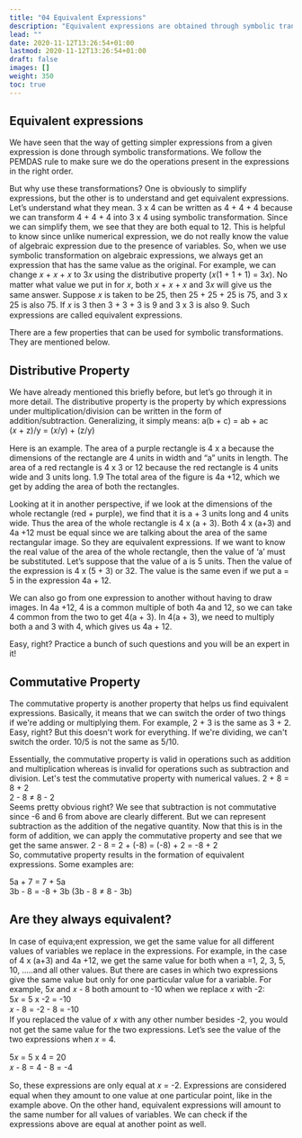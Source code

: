 ```yaml
---
title: "04 Equivalent Expressions"
description: "Equivalent expressions are obtained through symbolic transformations, allowing us to simplify and understand algebraic expressions. Properties like the distributive and commutative properties help in these transformations. The distributive property allows expressions under multiplication/division to be written as addition/subtraction. The commutative property states that order can be switched in addition and multiplication operations. However, it does not hold for subtraction and division."
lead: ""
date: 2020-11-12T13:26:54+01:00
lastmod: 2020-11-12T13:26:54+01:00
draft: false
images: []
weight: 350
toc: true
---
```


## Equivalent expressions
We have seen that the way of getting simpler expressions from a given expression is done through symbolic transformations. We follow the PEMDAS rule to make sure we do the operations present in the expressions in the right order. 


But why use these transformations? One is obviously to simplify expressions, but the other is to understand and get equivalent expressions. Let’s understand what they mean.
3 x 4 can be written as 4 + 4 + 4 because we can transform 4 + 4 + 4 into 3 x 4 using symbolic transformation. Since we can simplify them, we see that they are both equal to 12. This is helpful to know since unlike numerical expression, we do not really know the value of algebraic expression due to the presence of variables. So, when we use symbolic transformation on algebraic expressions, we always get an expression that has the same value as the original. 
For example, we can change 𝑥 + 𝑥 + 𝑥 to 3𝑥 using the distributive property (𝑥(1 + 1 + 1) = 3𝑥). No matter what value we put in for 𝑥, both 𝑥 + 𝑥 + 𝑥 and 3𝑥 will give us the same answer.
Suppose 𝑥 is taken to be 25, then 25 + 25 + 25 is 75, and 3 x 25 is also 75. If 𝑥 is 3 then 3 + 3 + 3 is 9 and 3 x 3 is also 9.
Such expressions are called equivalent expressions.


There are a few properties that can be used for symbolic transformations. They are mentioned below. 

## Distributive Property

We have already mentioned this briefly before, but let’s go through it in more detail. 
The distributive property is the property by which expressions under multiplication/division can be written in the form of addition/subtraction. Generalizing, it simply means:
a(b + c) = ab + ac  
(𝑥 + z)/y = (𝑥/y) + (z/y)  

Here is an example.
The area of a purple rectangle is 4 x a because the dimensions of the rectangle are 4 units in width and “a” units in length. The area of a red rectangle is 4 x 3 or 12 because the red rectangle is 4 units wide and 3 units long.
1.9
The total area of the figure is 4a +12, which we get by adding the area of both the rectangles. 


Looking at it in another perspective, if we look at the dimensions of the whole rectangle (red + purple), we find that it is a + 3 units long and 4 units wide. Thus the area of the whole rectangle is 4 x (a + 3). Both 4 x (a+3) and 4a +12 must be equal since we are talking about the area of the same rectangular image. So they are equivalent expressions.
If we want to know the real value of the area of the whole rectangle, then the value of ‘a’ must be substituted.
Let’s suppose that the value of a is 5 units. Then the value of the expression is 4 x (5 + 3) or 32. The value is the same even if we put a = 5 in the expression 4a + 12.


We can also go from one expression to another without having to draw images. 
In 4a +12, 4 is a common multiple of both 4a and 12, so we can take 4 common from the two to get 4(a + 3). 
In 4(a + 3), we need to multiply both a and 3 with 4, which gives us 4a + 12. 


Easy, right? Practice a bunch of such questions and you will be an expert in it!


## Commutative Property

The commutative property is another property that helps us find equivalent expressions. Basically, it means that we can switch the order of two things if we're adding or multiplying them. For example, 2 + 3 is the same as 3 + 2. Easy, right? But this doesn't work for everything. If we're dividing, we can't switch the order. 10/5 is not the same as 5/10.


Essentially, the commutative property is valid in operations such as addition and multiplication whereas is invalid for operations such as subtraction and division.
Let's test the commutative property with numerical values.
2 + 8 = 8 + 2  
2 - 8 ≠ 8 - 2  
Seems pretty obvious right? 
We see that subtraction is not commutative since -6 and 6 from above are clearly different. But we can represent subtraction as the addition of the negative quantity. Now that this is in the form of addition, we can apply the commutative property and see that we get the same answer. 
2 - 8 = 2 + (-8) = (-8) + 2 = -8 + 2  
So, commutative property results in the formation of equivalent expressions. 
Some examples are:


5a + 7 = 7 + 5a  
3b - 8 = -8 + 3b (3b - 8 ≠  8 - 3b)  


## Are they always equivalent?

In case of equiva;ent expression, we get the same value for all different values of variables we replace in the expressions. 
For example, in the case of 4 x (a+3) and 4a +12, we get the same value for both when a =1, 2, 3, 5, 10, …..and all other values. 
But there are cases in which two expressions give the same value but only for one particular value for a variable. For example, 5𝑥 and 𝑥 - 8 both amount to -10 when we replace 𝑥 with -2:  
5𝑥 = 5 x -2 = -10  
𝑥 - 8 = -2 - 8 = -10  
If you replaced the value of 𝑥 with any other number besides -2, you would not get the same value for the two expressions. Let’s see the value of the two expressions when 𝑥 = 4.  

5𝑥 = 5 x 4 = 20  
𝑥 - 8 = 4 - 8 = -4 

So, these expressions are only equal at 𝑥 = -2. Expressions are considered equal when they amount to one value at one particular point, like in the example above. On the other hand, equivalent expressions will amount to the same number for all values of variables. We can check if the expressions above are equal at another point as well. 
